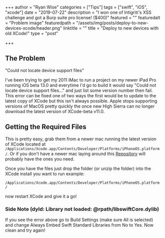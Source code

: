 +++
author = "Ryan Wise"
categories = ["Tips"]
tags = ["swift", "iOS", "xcode"]
date = "2019-07-22"
description = "I won one of Intigriti's XSS challenge and got a Burp suite pro license! ($400)"
featured = ""
featuredalt = "Problem image"
featuredpath = "/assets/img/posts/deploy-to-new-devices-xcode/header.png"
linktitle = ""
title = "Deploy to new devices with old XCode!"
type = "post"

+++

## The Problem
"Could not locate device support files"

I've been trying to get my 2011 iMac to run a project on my newer iPad Pro running iOS beta 13.0 and everytime I'd go to build it would say "Could not locate device support files..." and just list some version number then fail. This error can be fixed one of two ways the first would be to update to the latest copy of XCode but this isn't always possible. Apple stops supporting versions of MacOS pretty quickly the once new High Sierra can no longer download the latest version of XCode-beta v11.0.

## Getting the Required Files

This is pretty easy, grab them from a newer mac running the latest version of XCode located at `/Applications/Xcode.app/Contents/Developer/Platforms/iPhoneOS.platform/`. Or if you don't have a newer mac laying around this [Repository](https://github.com/filsv/iPhoneOSDeviceSupport) will probably have the ones you need.

Once you have the files just drop the folder (or unzip the folder) into the XCode install you want to run example:

 ```/Applications/Xcode.app/Contents/Developer/Platforms/iPhoneOS.platform/```

now restart XCode and give it a go!

### Side Note (dyld: Library not loaded: @rpath/libswiftCore.dylib)

If you see the error above go to Build Settings (make sure All is selected) and change Always Embed Swift Standard Libraries from No to Yes. Now clean and try again!
